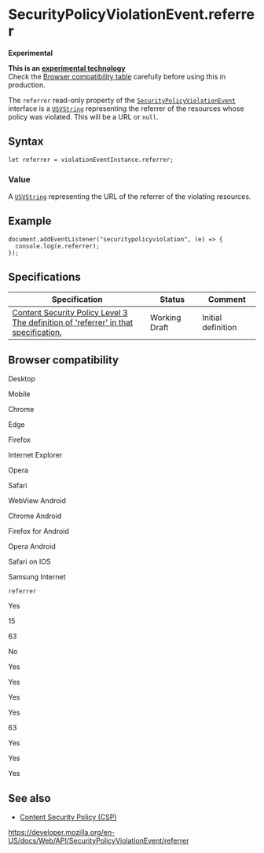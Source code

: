 SecurityPolicyViolationEvent.referrer
=====================================

**Experimental**

**This is an [experimental technology](https://developer.mozilla.org/en-US/docs/MDN/Guidelines/Conventions_definitions#experimental)**  
Check the [Browser compatibility table](#browser_compatibility) carefully before using this in production.

The `referrer` read-only property of the [`SecurityPolicyViolationEvent`](../securitypolicyviolationevent) interface is a [`USVString`](../usvstring) representing the referrer of the resources whose policy was violated. This will be a URL or `null`.

Syntax
------

    let referrer = violationEventInstance.referrer;

### Value

A [`USVString`](../usvstring) representing the URL of the referrer of the violating resources.

Example
-------

    document.addEventListener("securitypolicyviolation", (e) => {
      console.log(e.referrer);
    });

Specifications
--------------

<table><thead><tr class="header"><th>Specification</th><th>Status</th><th>Comment</th></tr></thead><tbody><tr class="odd"><td><a href="https://w3c.github.io/webappsec-csp/#dom-securitypolicyviolationevent-referrer">Content Security Policy Level 3<br />
<span class="small">The definition of 'referrer' in that specification.</span></a></td><td><span class="spec-wd">Working Draft</span></td><td>Initial definition</td></tr></tbody></table>

Browser compatibility
---------------------

Desktop

Mobile

Chrome

Edge

Firefox

Internet Explorer

Opera

Safari

WebView Android

Chrome Android

Firefox for Android

Opera Android

Safari on IOS

Samsung Internet

`referrer`

Yes

15

63

No

Yes

Yes

Yes

Yes

63

Yes

Yes

Yes

See also
--------

-   [Content Security Policy (CSP)](https://developer.mozilla.org/en-US/docs/Web/HTTP/CSP)

<a href="https://developer.mozilla.org/en-US/docs/Web/API/SecurityPolicyViolationEvent/referrer" class="_attribution-link">https://developer.mozilla.org/en-US/docs/Web/API/SecurityPolicyViolationEvent/referrer</a>
